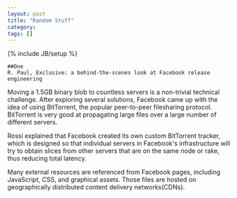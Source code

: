 ```yaml
---
layout: post
title: "Random Stuff"
category: 
tags: []
---
```

{% include JB/setup %}


	##One
	R. Paul, Exclusive: a behind-the-scenes look at Facebook release engineering

Moving a 1.5GB binary blob to countless servers is a non-trivial technical challenge. After exploring several solutions, Facebook came up with the idea of using BitTorrent, the popular peer-to-peer filesharing protocol. BitTorrent is very good at propagating large files over a large number of different servers.

Rossi explained that Facebook created its own custom BitTorrent tracker, which is designed so that individual servers in Facebook's infrastructure will try to obtain slices from other servers that are on the same node or rake, thus reducing total latency.

Many external resources are referenced from Facebook pages, including JavaScript, CSS, and graphical assets. Those files are hosted on geographically distributed content delivery networks(CDNs).

